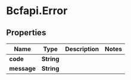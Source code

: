 # Bcfapi.Error

## Properties
Name | Type | Description | Notes
------------ | ------------- | ------------- | -------------
**code** | **String** |  | 
**message** | **String** |  | 


